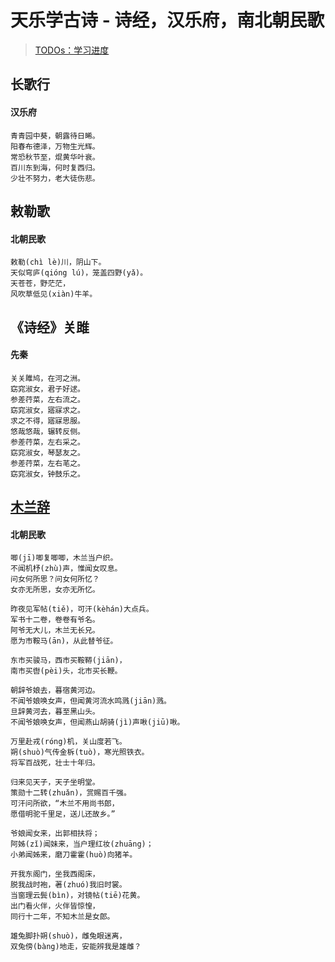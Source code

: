 # 天乐学古诗 - 诗经，汉乐府，南北朝民歌

> [TODOs：学习进度](#todo-list)

## 长歌行
#### 汉乐府
```
青青园中葵，朝露待日晞。
阳春布德泽，万物生光辉。
常恐秋节至，焜黄华叶衰。
百川东到海，何时复西归。
少壮不努力，老大徒伤悲。
```

## 敕勒歌
#### 北朝民歌
```
敕勒(chì lè)川，阴山下。
天似穹庐(qióng lú)，笼盖四野(yǎ)。
天苍苍，野茫茫，
风吹草低见(xiàn)牛羊。
```

## 《诗经》关雎
####  先秦
```
关关雎鸠，在河之洲。
窈窕淑女，君子好逑。
参差荇菜，左右流之。
窈窕淑女，寤寐求之。
求之不得，寤寐思服。
悠哉悠哉，辗转反侧。
参差荇菜，左右采之。
窈窕淑女，琴瑟友之。
参差荇菜，左右芼之。
窈窕淑女，钟鼓乐之。
```

## [木兰辞](https://baike.baidu.com/item/木兰诗/1307816?fromtitle=木兰辞)
#### 北朝民歌
```
唧(jī)唧复唧唧，木兰当户织。
不闻机杼(zhù)声，惟闻女叹息。
问女何所思？问女何所忆？
女亦无所思，女亦无所忆。

昨夜见军帖(tiě)，可汗(kèhán)大点兵。
军书十二卷，卷卷有爷名。
阿爷无大儿，木兰无长兄。
愿为市鞍马(ān)，从此替爷征。

东市买骏马，西市买鞍鞯(jiān)，
南市买辔(pèi)头，北市买长鞭。

朝辞爷娘去，暮宿黄河边。
不闻爷娘唤女声，但闻黄河流水鸣溅(jiān)溅。
旦辞黄河去，暮至黑山头。
不闻爷娘唤女声，但闻燕山胡骑(jì)声啾(jiū)啾。

万里赴戎(róng)机，关山度若飞。
朔(shuò)气传金柝(tuò)，寒光照铁衣。
将军百战死，壮士十年归。

归来见天子，天子坐明堂。
策勋十二转(zhuǎn)，赏赐百千强。
可汗问所欲，“木兰不用尚书郎，
愿借明驼千里足，送儿还故乡。”

爷娘闻女来，出郭相扶将；
阿姊(zǐ)闻妹来，当户理红妆(zhuāng)；
小弟闻姊来，磨刀霍霍(huò)向猪羊。

开我东阁门，坐我西阁床，
脱我战时袍，著(zhuó)我旧时裳。
当窗理云鬓(bìn)，对镜帖(tiē)花黄。
出门看火伴，火伴皆惊惶，
同行十二年，不知木兰是女郎。

雄兔脚扑朔(shuò)，雌兔眼迷离，
双兔傍(bàng)地走，安能辨我是雄雌？
```

